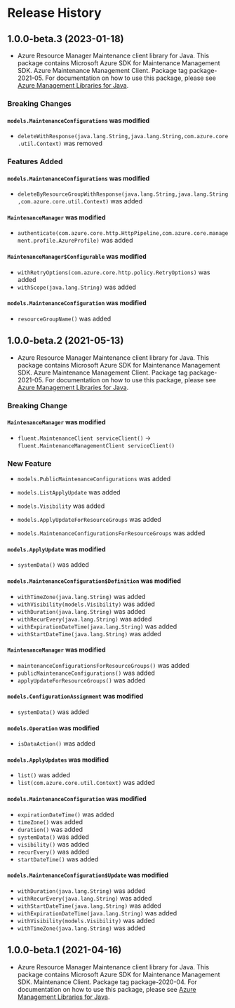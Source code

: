 # Release History

## 1.0.0-beta.3 (2023-01-18)

- Azure Resource Manager Maintenance client library for Java. This package contains Microsoft Azure SDK for Maintenance Management SDK. Azure Maintenance Management Client. Package tag package-2021-05. For documentation on how to use this package, please see [Azure Management Libraries for Java](https://aka.ms/azsdk/java/mgmt).

### Breaking Changes

#### `models.MaintenanceConfigurations` was modified

* `deleteWithResponse(java.lang.String,java.lang.String,com.azure.core.util.Context)` was removed

### Features Added

#### `models.MaintenanceConfigurations` was modified

* `deleteByResourceGroupWithResponse(java.lang.String,java.lang.String,com.azure.core.util.Context)` was added

#### `MaintenanceManager` was modified

* `authenticate(com.azure.core.http.HttpPipeline,com.azure.core.management.profile.AzureProfile)` was added

#### `MaintenanceManager$Configurable` was modified

* `withRetryOptions(com.azure.core.http.policy.RetryOptions)` was added
* `withScope(java.lang.String)` was added

#### `models.MaintenanceConfiguration` was modified

* `resourceGroupName()` was added

## 1.0.0-beta.2 (2021-05-13)

- Azure Resource Manager Maintenance client library for Java. This package contains Microsoft Azure SDK for Maintenance Management SDK. Azure Maintenance Management Client. Package tag package-2021-05. For documentation on how to use this package, please see [Azure Management Libraries for Java](https://aka.ms/azsdk/java/mgmt).

### Breaking Change

#### `MaintenanceManager` was modified

* `fluent.MaintenanceClient serviceClient()` -> `fluent.MaintenanceManagementClient serviceClient()`

### New Feature

* `models.PublicMaintenanceConfigurations` was added

* `models.ListApplyUpdate` was added

* `models.Visibility` was added

* `models.ApplyUpdateForResourceGroups` was added

* `models.MaintenanceConfigurationsForResourceGroups` was added

#### `models.ApplyUpdate` was modified

* `systemData()` was added

#### `models.MaintenanceConfiguration$Definition` was modified

* `withTimeZone(java.lang.String)` was added
* `withVisibility(models.Visibility)` was added
* `withDuration(java.lang.String)` was added
* `withRecurEvery(java.lang.String)` was added
* `withExpirationDateTime(java.lang.String)` was added
* `withStartDateTime(java.lang.String)` was added

#### `MaintenanceManager` was modified

* `maintenanceConfigurationsForResourceGroups()` was added
* `publicMaintenanceConfigurations()` was added
* `applyUpdateForResourceGroups()` was added

#### `models.ConfigurationAssignment` was modified

* `systemData()` was added

#### `models.Operation` was modified

* `isDataAction()` was added

#### `models.ApplyUpdates` was modified

* `list()` was added
* `list(com.azure.core.util.Context)` was added

#### `models.MaintenanceConfiguration` was modified

* `expirationDateTime()` was added
* `timeZone()` was added
* `duration()` was added
* `systemData()` was added
* `visibility()` was added
* `recurEvery()` was added
* `startDateTime()` was added

#### `models.MaintenanceConfiguration$Update` was modified

* `withDuration(java.lang.String)` was added
* `withRecurEvery(java.lang.String)` was added
* `withStartDateTime(java.lang.String)` was added
* `withExpirationDateTime(java.lang.String)` was added
* `withVisibility(models.Visibility)` was added
* `withTimeZone(java.lang.String)` was added

## 1.0.0-beta.1 (2021-04-16)

- Azure Resource Manager Maintenance client library for Java. This package contains Microsoft Azure SDK for Maintenance Management SDK. Maintenance Client. Package tag package-2020-04. For documentation on how to use this package, please see [Azure Management Libraries for Java](https://aka.ms/azsdk/java/mgmt).
